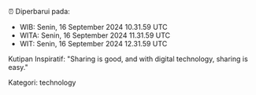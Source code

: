 ⏰ Diperbarui pada:
- WIB: Senin, 16 September 2024 10.31.59 UTC
- WITA: Senin, 16 September 2024 11.31.59 UTC
- WIT: Senin, 16 September 2024 12.31.59 UTC

Kutipan Inspiratif:
"Sharing is good, and with digital technology, sharing is easy."


Kategori: technology

